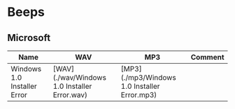 # Beeps

## Microsoft

| Name | WAV | MP3 | Comment |
| ---- | --- | --- | ------- |
| Windows 1.0 Installer Error | [WAV](./wav/Windows 1.0 Installer Error.wav) | [MP3](./mp3/Windows 1.0 Installer Error.mp3) | |